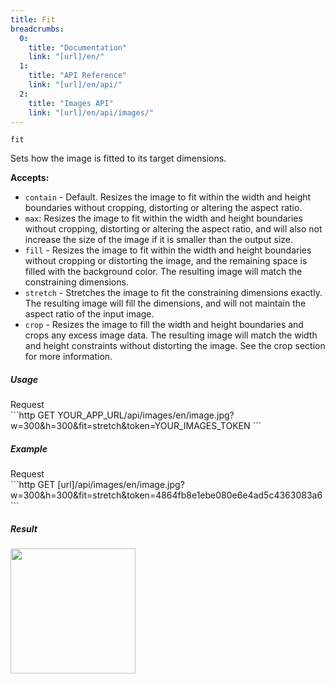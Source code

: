 ```yaml
---
title: Fit
breadcrumbs:
  0:
    title: "Documentation"
    link: "[url]/en/"
  1:
    title: "API Reference"
    link: "[url]/en/api/"
  2:
    title: "Images API"
    link: "[url]/en/api/images/"
---
```


`fit`

Sets how the image is fitted to its target dimensions.

**Accepts:**
* `contain` - Default. Resizes the image to fit within the width and height boundaries without cropping, distorting or altering the aspect ratio.
* `max`: Resizes the image to fit within the width and height boundaries without cropping, distorting or altering the aspect ratio, and will also not increase the size of the image if it is smaller than the output size.
* `fill` - Resizes the image to fit within the width and height boundaries without cropping or distorting the image, and the remaining space is filled with the background color. The resulting image will match the constraining dimensions.
* `stretch` - Stretches the image to fit the constraining dimensions exactly. The resulting image will fill the dimensions, and will not maintain the aspect ratio of the input image.
* `crop` - Resizes the image to fill the width and height boundaries and crops any excess image data. The resulting image will match the width and height constraints without distorting the image. See the crop section for more information.

##### Usage

<div class="file-header">Request</div>
```http
GET YOUR_APP_URL/api/images/en/image.jpg?w=300&h=300&fit=stretch&token=YOUR_IMAGES_TOKEN
```

##### Example

<div class="file-header">Request</div>
```http
GET [url]/api/images/en/image.jpg?w=300&h=300&fit=stretch&token=4864fb8e1ebe080e6e4ad5c4363083a6
```

##### Result

<img height="200" class="inline" src="[url]/api/images/en/image.jpg?w=300&h=300&fit=stretch&token=4864fb8e1ebe080e6e4ad5c4363083a6">
